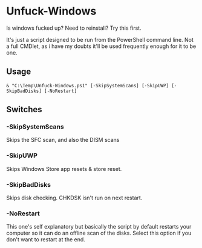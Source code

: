 # Unfuck-Windows
Is windows fucked up? Need to reinstall? Try this first.


It's just a script designed to be run from the PowerShell command line.  Not a full CMDlet, as i have my doubts it'll be used frequently enough for it to be one.

## Usage

```
& "C:\Temp\Unfuck-Windows.ps1" [-SkipSystemScans] [-SkipUWP] [-SkipBadDisks] [-NoRestart]
```

## Switches
### -SkipSystemScans
Skips the SFC scan, and also the DISM scans


### -SkipUWP
Skips Windows Store app resets & store reset.


### -SkipBadDisks
Skips disk checking. CHKDSK isn't run on next restart.


### -NoRestart
This one's self explanatory but basically the script by default restarts your computer so it can do an offline scan of the disks. Select this option if you don't want to restart at the end.